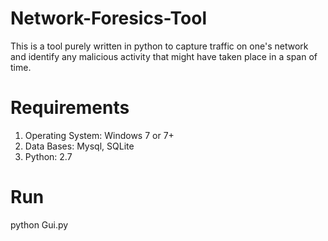 # Network-Foresics-Tool
This is a tool purely written in python to capture traffic on one's network and identify any malicious activity that might have taken place in a span of time. 

# Requirements
1. Operating System: Windows 7 or 7+
2. Data Bases: Mysql, SQLite 
3. Python: 2.7

# Run 
python Gui.py

